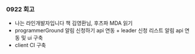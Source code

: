 ### 0922 회고

- 나는 라인개발자입니다 책 김영환님, 후츠파 MDA 읽기
- programmerGround 알림 신청하기 api 연동 + leader 신청 리스트 알림 api 연동 및 ui 구축
- client CI 구축 
